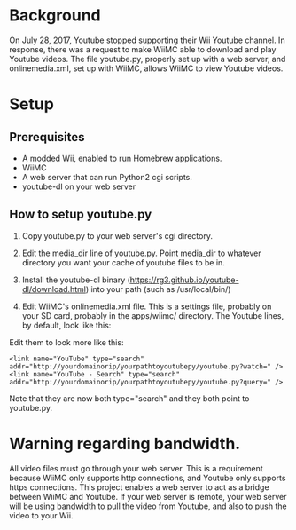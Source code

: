 # Background
On July 28, 2017, Youtube stopped supporting their Wii Youtube channel. In
response, there was a request to make WiiMC able to download and play Youtube
videos. The file youtube.py, properly set up with a web server, and
onlinemedia.xml, set up with WiiMC, allows WiiMC to view Youtube videos.


# Setup
## Prerequisites

- A modded Wii, enabled to run Homebrew applications.
- WiiMC
- A web server that can run Python2 cgi scripts.
- youtube-dl on your web server


## How to setup youtube.py

1. Copy youtube.py to your web server's cgi directory.

2. Edit the media_dir line of youtube.py. Point media_dir to whatever directory
you want your cache of youtube files to be in.

3. Install the youtube-dl binary (https://rg3.github.io/youtube-dl/download.html)
into your path (such as /usr/local/bin/)

4. Edit WiiMC's onlinemedia.xml file. This is a settings file, probably on your
SD card, probably in the apps/wiimc/ directory. The Youtube lines, by default,
look like this:

    <link name="YouTube" addr="http://www.wiimc.org/media/youtube.php" />
    <link name="YouTube - Search" type="search" addr="http://www.wiimc.org/media/youtube.php?q=" />

Edit them to look more like this:

    <link name="YouTube" type="search" addr="http://yourdomainorip/yourpathtoyoutubepy/youtube.py?watch=" />
    <link name="YouTube - Search" type="search" addr="http://yourdomainorip/yourpathtoyoutubepy/youtube.py?query=" />

Note that they are now both type="search" and they both point to youtube.py.


# Warning regarding bandwidth.

All video files must go through your web server. This is a requirement because 
WiiMC only supports http connections, and Youtube only supports https
connections. This project enables a web server to act as a bridge between WiiMC
and Youtube. If your web server is remote, your web server will be using
bandwidth to pull the video from Youtube, and also to push the video to your
Wii.
